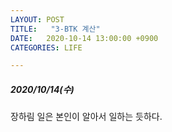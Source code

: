 ```yaml
---
LAYOUT: POST
TITLE:   "3-BTK 계산"
DATE:   2020-10-14 13:00:00 +0900
CATEGORIES: LIFE

---
```




#####  2020/10/14(수)


장하림 일은 본인이 알아서 일하는 듯하다.



